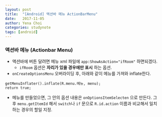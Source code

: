 ```yaml
---
layout: post
title:  "[Android] 액션바 메뉴 ActionBarMenu"
date:   2017-11-05
author: Yena Choi
categories: studynote
tags: [android]
---
```


### 액션바 메뉴 (Actionbar Menu)
- 액션바에 버튼 달려면 메뉴 xml 파일에 `app:ShowAsAction="ifRoom"` 하면되겠다.
  - `ifRoom` 옵션은 **자리가 있을 경우에만 표시** 하는 옵션.
- `onCreateOptionsMenu` 오버라이딩 후, 아래와 같이 메뉴를 가져와 inflate한다.
```
getMenuInflater().inflate(R.menu.메뉴, menu);
return true;
```
- 메뉴를 만들었으면, 그 안의 옵션 내용은 `onOptionsItemSelecten` 으로 만든다. 그 후 `menu.getItemId` 해서 `switch`나 `if` 문으로 `R.id.action` 이름과 비교해서 일치하는 경우의 할일 지정.
